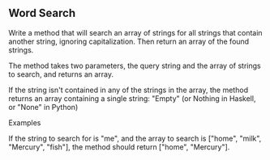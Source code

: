 ## Word Search

Write a method that will search an array of strings for all strings that contain another string, ignoring capitalization. Then return an array of the found strings.

The method takes two parameters, the query string and the array of strings to search, and returns an array.

If the string isn't contained in any of the strings in the array, the method returns an array containing a single string: "Empty" (or Nothing in Haskell, or "None" in Python)

Examples

If the string to search for is "me", and the array to search is ["home", "milk", "Mercury", "fish"], the method should return ["home", "Mercury"].

